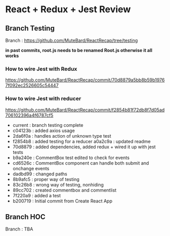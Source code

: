 # React + Redux + Jest Review

## Branch Testing
Branch : https://github.com/MuteBard/ReactRecap/tree/testing

**in past commits, root.js needs to be renamed Root.js otherwise it all works**

### How to wire Jest with Redux
https://github.com/MuteBard/ReactRecap/commit/70d8879a5bb8b59b19767f092ec2526605c54447

### How to wire Jest with reducer
https://github.com/MuteBard/ReactRecap/commit/f2854b81f72db8f7d05ad706102396a4f6787cf5

- current : branch testing complete
- c04123b : added axios usage
- 2da6f0a : handles action of unknown type test
- f2854b8 : added testing for a reducer
a0a2c9a : updated readme
- 70d8879 : added dependencies, added redux + wired it up with jest tests
- b9a240e : CommentBox test edited to check for events
- cd6526c : CommentBox component can handle both submit and onchange events
- dadbd99 : changed paths
- 8b9afc5 : proper way of testing
- 83c26b8 : wrong way of testing, nonhiding
- 89cc702 : created commentbox and commentlist
- 7f220a9 : added a test
- b200719 : Initial commit from Create React App

## Branch HOC
Branch : TBA
